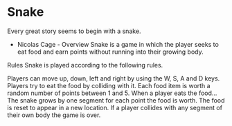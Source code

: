 # Snake
Every great story seems to begin with a snake.

- Nicolas Cage -
Overview
Snake is a game in which the player seeks to eat food and earn points without running into their growing body.

Rules
Snake is played according to the following rules.

Players can move up, down, left and right by using the W, S, A and D keys.
Players try to eat the food by colliding with it.
Each food item is worth a random number of points between 1 and 5.
When a player eats the food...
The snake grows by one segment for each point the food is worth.
The food is reset to appear in a new location.
If a player collides with any segment of their own body the game is over.
